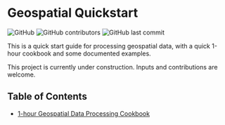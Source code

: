 # Geospatial Quickstart

![GitHub](https://img.shields.io/github/license/sibowsb/geospatial-quickstart.svg)
![GitHub contributors](https://img.shields.io/github/contributors/sibowsb/geospatial-quickstart.svg)
![GitHub last commit](https://img.shields.io/github/last-commit/sibowsb/geospatial-quickstart.svg)

This is a quick start guide for processing geospatial data, with a quick 1-hour cookbook and some documented examples.

This project is currently under construction. Inputs and contributions are welcome.

## Table of Contents
- [1-hour Geospatial Data Processing Cookbook](./1hr-cookbook.ipynb)
